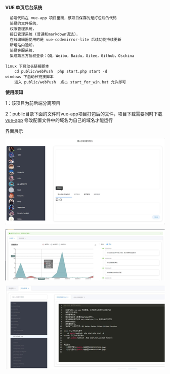 **VUE 单页后台系统**
```
  前端代码在 vue-app 项目里面，该项目保存的是打包后的代码
  简易的文件系统，
  权限管理系统，
  接口管理系统 (普通和markdown语法)，
  在线编辑器使用的是 vue-codemirror-lite 后续功能持续更新
  新增站内通知，
  简易客服系统，
  集成第三方授权登录：QQ，Weibo，Baidu，Gitee，Github，Oschina

linux 下启动长链接脚本
    cd public/webPush  php start.php start -d
windows 下启动长链接脚本
    进入 public/webPush  点击 start_for_win.bat 允许即可

```
**使用须知**

1：该项目为前后端分离项目

2：public目录下面的文件时vue-app项目打包后的文件，项目下载需要同时下载[vue-app](https://gitee.com/f_longer/vue-app)
修改配置文件中的域名为自己的域名才能运行

界面展示

   ![聊天界面](/public/20200515171624.jpg)

   ![站内通知](/public/20200515174304.jpg)

   ![文件管理](/public/20200515174358.jpg)
